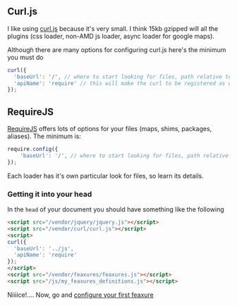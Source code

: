 ## Curl.js

I like using [curl.js](https://github.com/cujojs/curl‎) because it's very small. I think 15kb gzipped will all the plugins (css loader, non-AMD js loader, async loader for google maps).

Although there are many options for configuring curl.js here's the minimum you must do
```js
curl({
  'baseUrl': '/', // where to start looking for files, path relative to your app
  'apiName': 'require' // this will make the curl to be registered as window.require
});
```

## RequireJS

[RequireJS](http://www.requirejs.org) offers lots of options for your files (maps, shims, packages, aliases). The minimum is:
```js
require.config({
    'baseUrl': '/', // where to start looking for files, path relative to your app
});
```

<div class="alert">Each loader has it's own particular look for files, so learn its details.</div>

### Getting it into your head

In the <code>head</code> of your document you should have something like the following
```html
<script src="/vendor/jquery/jquery.js"></script>
<script src="/vendor/curl/curl.js"></script>
<script>
curl({
  'baseUrl': '../js',
  'apiName': 'require'
});
</script>
<script src="/vendor/feaxures/feaxures.js"></script>
<script src="/js/my_feaxures_definitions.js"></script>
```

Niiiice!.... Now, go and [configure your first feaxure](Basic_feaxure)